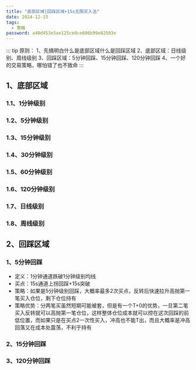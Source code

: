 ```yaml
---
title: "底部区域|回踩区域+15s无限买入法"
date: 2024-12-15
tags:
  - 策略
password: a40d453e5ae125ce0ce606b99e82503e
---
```


::: tip
原则：
1、先搞明白什么是底部区域什么是回踩区域
2、底部区域：日线级别、周线级别
3、回踩区域：5分钟回踩、15分钟回踩、120分钟回踩
4、一个好的交易策略，哪怕错了也不致命
:::

## 1、底部区域

### 1.1、1分钟级别



### 1.2、5分钟级别


### 1.3、15分钟级别



### 1.4、30分钟级别

### 1.5、60分钟级别

### 1.6、120分钟级别

### 1.7、日线级别

### 1.8、周线级别


## 2、回踩区域

### 1、5分钟回踩

- 定义：1分钟通道跌破1分钟级别均线
- 买点：15s通道上拐回踩+15s突破
- 策略：如果是5分钟级别回踩，大概率最多2次买点，反转后快速拉升高抛第一笔买入仓位，剩下仓位持有
- 策略优势：分两笔买虽然短期可能被套，但是有一个T+0的优势，一旦第二笔买入反转就可以高抛第一笔仓位，这样整体仓位成本就可以控在这次回踩的前低位置，而如果只是在买点2一次性买入，冲高也不能T出，而且大概率是冲高回落又在成本处震荡，不利于持有


### 2、15分钟回踩


### 3、120分钟回踩